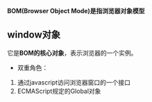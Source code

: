 **BOM(Browser Object Mode)是指浏览器对象模型**
## window对象 
它是**BOM的核心对象**，表示浏览器的一个实例。  
* 双重角色：
1. 通过javascript访问浏览器窗口的一个接口
2. ECMAScript规定的Global对象

